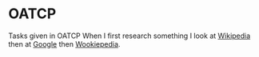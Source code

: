 # OATCP
Tasks given in OATCP
When I first research something I look at [Wikipedia][1] then at [Google][2] then [Wookiepedia][3].

[1]: https://wikipedia.org            "Wikipedia"
[2]: https://google.com               "Google"
[3]: https://starwars.fandom.com      "Wookiepedia"
